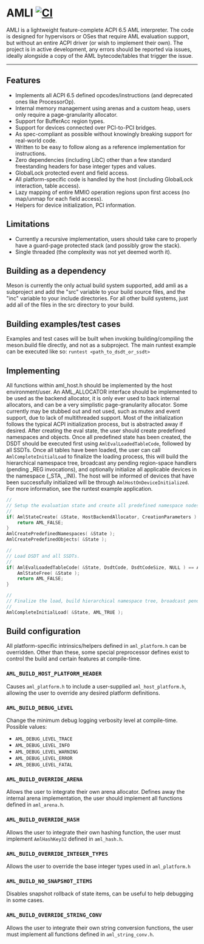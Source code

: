 # AMLI [![CI](https://github.com/dro/amli/actions/workflows/main.yml/badge.svg)](https://github.com/dro/amli/actions/workflows/main.yml)

AMLI is a lightweight feature-complete ACPI 6.5 AML interpreter.
The code is designed for hypervisors or OSes that require AML evaluation support, but without an entire ACPI driver (or wish to implement their own).
The project is in active development, any errors should be reported via issues, ideally alongside a copy of the AML bytecode/tables that trigger the issue.

---

## Features
- Implements all ACPI 6.5 defined opcodes/instructions (and deprecated ones like ProcessorOp).
- Internal memory management using arenas and a custom heap, users only require a page-granularity allocator.
- Support for BufferAcc region types.
- Support for devices connected over PCI-to-PCI bridges.
- As spec-compliant as possible without knowingly breaking support for real-world code.
- Written to be easy to follow along as a reference implementation for instructions.
- Zero dependencies (including LibC) other than a few standard freestanding headers for base integer types and values.
- GlobalLock protected event and field access.
- All platform-specific code is handled by the host (including GlobalLock interaction, table access).
- Lazy mapping of entire MMIO operation regions upon first access (no map/unmap for each field access).
- Helpers for device initialization, PCI information.

## Limitations
- Currently a recursive implementation, users should take care to properly have a guard-page protected stack (and possibly grow the stack).
- Single threaded (the complexity was not yet deemed worth it).

## Building as a dependency
Meson is currently the only actual build system supported, 
add amli as a subproject and add the "src" variable to your build source files, 
and the "inc" variable to your include directories.
For all other build systems, just add all of the files in the src directory to your build.

## Building examples/test cases
Examples and test cases will be built when invoking building/compiling the meson.build file directly, and not as a subproject.
The main runtest example can be executed like so:
`runtest <path_to_dsdt_or_ssdt>`


## Implementing
All functions within aml_host.h should be implemented by the host environment/user.
An AML_ALLOCATOR interface should be implemented to be used as the backend allocator, it is only ever used to back internal allocators, and can be a very simplistic page-granularity allocator.
Some currently may be stubbed out and not used, such as mutex and event support, due to lack of multithreaded support.
Most of the initialization follows the typical ACPI initialization process, but is abstracted away if desired.
After creating the eval state, the user should create predefined namespaces and objects.
Once all predefined state has been created, the DSDT should be executed first using `AmlEvalLoadedTableCode`, followed by all SSDTs.
Once all tables have been loaded, the user can call `AmlCompleteInitialLoad` to finalize the loading process, this will build the hierarchical namespace tree, broadcast any pending region-space handlers (pending _REG invocations), and optionally initialize all applicable devices in the namespace (_STA, _INI).
The host will be informed of devices that have been successfully initialized will be through `AmlHostOnDeviceInitialized`.
For more information, see the runtest example application.

```c
//
// Setup the evaluation state and create all predefined namespace nodes.
//
if( AmlStateCreate( &State, HostBackendAllocator, CreationParameters ) == AML_FALSE ) {
    return AML_FALSE;
}
AmlCreatePredefinedNamespaces( &State );
AmlCreatePredefinedObjects( &State );

//
// Load DSDT and all SSDTs.
//
if( AmlEvalLoadedTableCode( &State, DsdtCode, DsdtCodeSize, NULL ) == AML_FALSE ) {
    AmlStateFree( &State );
    return AML_FALSE;
}

//
// Finalize the load, build hierarchical namespace tree, broadcast pending _REGs, perform device initialization (_STA, _INI).
//
AmlCompleteInitialLoad( &State, AML_TRUE );
```

## Build configuration

All platform-specific intrinsics/helpers defined in `aml_platform.h` can be overridden. 
Other than these, some special preprocessor defines exist to control the build and certain features at compile-time.

### `AML_BUILD_HOST_PLATFORM_HEADER`
Causes `aml_platform.h` to include a user-supplied `aml_host_platform.h`, allowing the user to override any desired platform definitions.

### `AML_BUILD_DEBUG_LEVEL`
Change the minimum debug logging verbosity level at compile-time. Possible values:
- `AML_DEBUG_LEVEL_TRACE`
- `AML_DEBUG_LEVEL_INFO`
- `AML_DEBUG_LEVEL_WARNING`
- `AML_DEBUG_LEVEL_ERROR`
- `AML_DEBUG_LEVEL_FATAL`

### `AML_BUILD_OVERRIDE_ARENA`
Allows the user to integrate their own arena allocator. Defines away the internal arena implementation, the user should implement all functions defined in `aml_arena.h`.

### `AML_BUILD_OVERRIDE_HASH`
Allows the user to integrate their own hashing function, the user must implement `AmlHashKey32` defined in `aml_hash.h`.

### `AML_BUILD_OVERRIDE_INTEGER_TYPES`
Allows the user to override the base integer types used in `aml_platform.h`

### `AML_BUILD_NO_SNAPSHOT_ITEMS`
Disables snapshot rollback of state items, can be useful to help debugging in some cases.

### `AML_BUILD_OVERRIDE_STRING_CONV`
Allows the user to integrate their own string conversion functions, the user must implement all functions defined in `aml_string_conv.h`.

